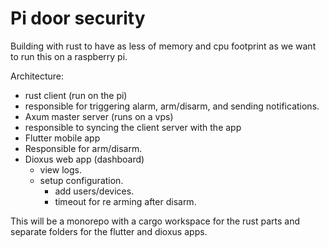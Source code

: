 # Pi door security

Building with rust to have as less of memory and cpu footprint as we want to run this on a raspberry pi.

Architecture:

- rust client (run on the pi)
 - responsible for triggering alarm, arm/disarm, and sending notifications.
- Axum master server (runs on a vps)
 - responsible to syncing the client server with the app
- Flutter mobile app
 - Responsible for arm/disarm.
- Dioxus web app (dashboard)
  - view logs.
  - setup configuration.
    - add users/devices.
    - timeout for re arming after disarm.


This will be a monorepo with a cargo workspace for the rust parts and separate folders for the flutter and dioxus apps.
